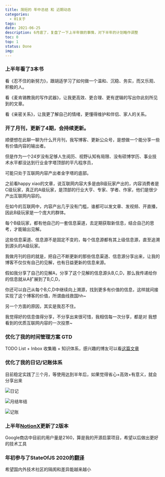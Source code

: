 ```yaml
---
title: 简短的 年中总结 和 近期动态
categories:
  - 01关于
tags:
date: 2021-06-25
description: 6月底了，复盘了一下上半年做的事情，对下半年的计划略作调整
toc: 0
top: 1
status: Done
img: 
---
```


### 上半年看了3本书

看《忍不住的新努力》，跟胡适学习了如何做一个温和、沉稳、务实，而又乐观、积极的人。

看《麦肯锡教我的写作武器》，让我更高效、更合理、更有逻辑的写出你此刻所见到的文章。

看《亲密关系》，让我更了解自己的情绪，更懂得维护和伴侣、家人的关系。

### 开了月刊，更新了4期，会持续更新。

顺便想在此聊一聊为什么开月刊，我写博客、更新公众号，是想做一个能分享一些有价值内容的输出者。

但是作为一个24岁没有足够人生阅历、视野认知有局限、没有硕博学历、事业技术水平都没达到行业金字塔顶部的平凡程序员，

可能只处于互联网内容产出者金字塔的底部。

之前看happy xiao的文章，说互联网内容大多是由B级玩家产出的，内容消费者是C级玩家，真正的A级玩家，是顶部的行业大亨、专家、学者、作家，他们是很少产出互联网内容的。

在如今的互联网中，内容产出几乎没有门槛，谁都可以发文章、发视频、开直播，因此B级玩家是一个庞大的群体。

每个B级玩家，都有他自己的一套信息渠道，去定期获取新信息，结合自己的思考，才能输出见解。

这些信息渠道、信息源不是固定不变的，每个信息源都有其上级信息源，直至追溯到源头的A级玩家。

我做月刊的目的就是，把自己不断更新的那些信息渠道、信息源分享出来，让我的博客不仅仅有自己的见解，也有日益更新的信息来源。

假如我分享了自己的见解A，分享了这个见解的信息源头B,C,D，那么我传递给你的信息就从A扩展到了B,C,D，

你还可以自己从每个B,C,D中继续向上溯源，找到更多有价值的信息，这样就间接实现了这个博客的价值，所谓曲线救国hh~

另一个方面的原因，其实是我忍不住。

我觉得好的信息值得分享，不分享出来很可惜，我相信每一次分享，都是对 我想看到的优质互联网内容的一次投票~

### 优化了我的时间管理方案 GTD

TODO List + Inbox 收集箱 + 知识体系，感兴趣的博友可以看[这篇文章](https://www.scarsu.com/gtd/)

### 优化了我的日记/记账体系

目前稳定实践了三个月，等使用达到半年后，如果觉得省心+高效+有意义，就会分享出来

![日记](https://scarsu.oss-cn-shanghai.aliyuncs.com/picgo20210625175717.png)

![月结年结](https://scarsu.oss-cn-shanghai.aliyuncs.com/picgo20210625175758.png)

![记账](https://scarsu.oss-cn-shanghai.aliyuncs.com/picgo20210625175950.png)



### 上半年[NotionX](https://chrome.google.com/webstore/detail/notionx-for-notion/ojnlojnakahpmkbpigmjhcgibccnidpk?hl=zh-CN)更新了2版本

Google商店中目前的用户量是2160，算是我的开源启蒙项目，希望以后做出更好的技术工具

### 年初参与了StateOfJS 2020的[翻译](https://github.com/StateOfJS/state-of-js-graphql-results-api/graphs/contributors)

希望国内外技术社区的隔阂和差异能越来越小